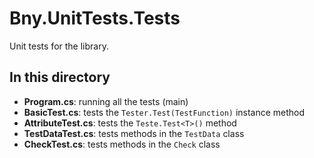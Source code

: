 # Bny.UnitTests.Tests
Unit tests for the library.

## In this directory
- **Program.cs**: running all the tests (main)
- **BasicTest.cs**: tests the `Tester.Test(TestFunction)` instance method
- **AttributeTest.cs**: tests the `Teste.Test<T>()` method
- **TestDataTest.cs**: tests methods in the `TestData` class
- **CheckTest.cs**: tests methods in the `Check` class